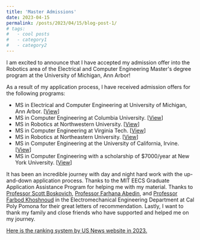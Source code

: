 ```yaml
---
title: 'Master Admissions'
date: 2023-04-15
permalink: /posts/2023/04/15/blog-post-1/
# tags:
#   - cool posts
#   - category1
#   - category2
---
```


I am excited to announce that I have accepted my admission offer into the Robotics area of the Electrical and Computer Engineering Master's degree program at the University of Michigan, Ann Arbor!

As a result of my application process, I have received admission offers for the following programs: 
- MS in Electrical and Computer Engineering at University of Michigan, Ann Arbor. [[View](/images/umich.png)]
- MS in Computer Engineering at Columbia University. [[View](/images/columbia.jpeg)]
- MS in Robotics at Northwestern University. [[View](/images/northwestern.jpeg)]
- MS in Computer Engineering at Virginia Tech. [[View](/images/vt.jpeg)]
- MS in Robotics at Northeastern University. [[View](/images/northeastern.png)]
- MS in Computer Engineering at the University of California, Irvine. [[View](/images/uci.jpeg)]
- MS in Computer Engineering with a scholarship of $7000/year at New York University. [[View](/images/nyu.jpeg)]

It has been an incredible journey with day and night hard work with the up-and-down application process. Thanks to the MIT EECS Graduate Application Assistance Program for helping me with my material. Thanks to [Professor Scott Boskovich](https://www.linkedin.com/in/scott-boskovich-phd-aa55b91/), [Professor Farhana Abedin](https://www.linkedin.com/in/fabedin/), and [Professor Farbod Khoshnoud](https://sites.google.com/view/farbodk/home?authuser=0) in the Electromechanical Engineering Department at Cal Poly Pomona for their great letters of recommendation. Lastly, I want to thank my family and close friends who have supported and helped me on my journey. 

[Here is the ranking system by US News website in 2023.](https://www.usnews.com/best-graduate-schools/top-engineering-schools/eng-rankings)